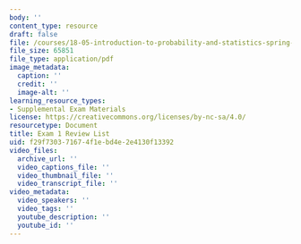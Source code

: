 ```yaml
---
body: ''
content_type: resource
draft: false
file: /courses/18-05-introduction-to-probability-and-statistics-spring-2022/mit18_05_s22_exam1_rev_list.pdf
file_size: 65851
file_type: application/pdf
image_metadata:
  caption: ''
  credit: ''
  image-alt: ''
learning_resource_types:
- Supplemental Exam Materials
license: https://creativecommons.org/licenses/by-nc-sa/4.0/
resourcetype: Document
title: Exam 1 Review List
uid: f29f7303-7167-4f1e-bd4e-2e4130f13392
video_files:
  archive_url: ''
  video_captions_file: ''
  video_thumbnail_file: ''
  video_transcript_file: ''
video_metadata:
  video_speakers: ''
  video_tags: ''
  youtube_description: ''
  youtube_id: ''
---
```

